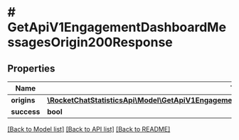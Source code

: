 # # GetApiV1EngagementDashboardMessagesOrigin200Response

## Properties

Name | Type | Description | Notes
------------ | ------------- | ------------- | -------------
**origins** | [**\RocketChatStatisticsApi\Model\GetApiV1EngagementDashboardMessagesOrigin200ResponseOriginsInner[]**](GetApiV1EngagementDashboardMessagesOrigin200ResponseOriginsInner.md) |  | [optional]
**success** | **bool** |  | [optional]

[[Back to Model list]](../../README.md#models) [[Back to API list]](../../README.md#endpoints) [[Back to README]](../../README.md)

